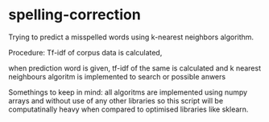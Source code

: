# spelling-correction
Trying to predict a misspelled words using k-nearest neighbors algorithm.

Procedure:
Tf-idf of corpus data is calculated,

when prediction word is given, tf-idf of the same is calculated and 
k nearest neighbours algoritm is implemented to search or possible anwers

Somethings to keep in mind:
all algoritms are implemented using numpy arrays and without use of any other libraries 
so this script will be computatinally heavy when compared to optimised libraries like sklearn.
